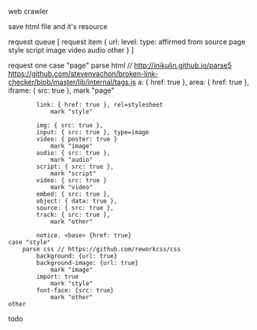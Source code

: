 web crawler

save html file and it's resource



request queue [
    request item {
        url: 
        level: 
        type: affirmed from source
            page style script image video audio other
    }
]

request one
    case "page"
        parse html // http://inikulin.github.io/parse5
            https://github.com/stevenvachon/broken-link-checker/blob/master/lib/internal/tags.js
            a: { href: true },
            area: { href: true },
            iframe: { src: true },
                mark "page"

            link: { href: true }, rel=stylesheet
                mark "style"

            img: { src: true },
            input: { src: true }, type=image
            video: { poster: true }
                mark "image"
            audio: { src: true },
                mark "audio"
            script: { src: true },
                mark "script"
            video: { src: true }
                mark "video"
            embed: { src: true },
            object: { data: true },
            source: { src: true },
            track: { src: true },
                mark "other"

            notice. <base> {href: true}
    case "style"
        parse css // https://github.com/reworkcss/css
            background: {url: true}
            background-image: {url: true}
                mark "image"
            import: true
                mark "style"
            font-face: {src: true}
                mark "other"
    other

<!-- 缓存
并发
超时
错误重试 -->

todo
<link rel="shortcut icon" href="//static.fujiacf.com/web/index/img/favicon.ico?v=1.2.3.0" type="image/x-icon">
<link rel="icon" href="//static.fujiacf.com/web/index/img/favicon.ico?v=1.2.3.0" type="image/x-icon">
